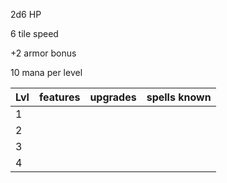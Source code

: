 2d6 HP

6 tile speed

+2 armor bonus

10 mana per level

|Lvl|features|upgrades|spells known|
|---|---|---|---|
|1| | | |
|2| | | |
|3| | | |
|4| | | |

